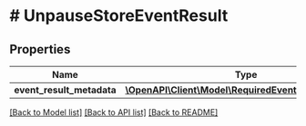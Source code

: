# # UnpauseStoreEventResult

## Properties

Name | Type | Description | Notes
------------ | ------------- | ------------- | -------------
**event_result_metadata** | [**\OpenAPI\Client\Model\RequiredEventResultMetadata**](RequiredEventResultMetadata.md) |  | [optional]

[[Back to Model list]](../../README.md#models) [[Back to API list]](../../README.md#endpoints) [[Back to README]](../../README.md)
